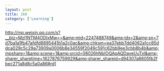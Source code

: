 ```yaml
---
layout: post
title: 168
category: ['Learning']
---
```


http://mp.weixin.qq.com/s?__biz=MzI1NTM4ODIxMw==&amp;mid=2247488749&amp;idx=2&amp;sn=7d7ba1a1fb47afdfd8895441b1a2c0ac&amp;chksm=ea37ebb7dd4062a1cc85ddca029c5c29a73909a0006b8e34559f2049c591c62bb9ee3cbb8b4b&amp;mpshare=1&amp;scene=1&amp;srcid=08026hNbIOQApAQDayeUuTxl&amp;sharer_sharetime=1627876759929&amp;sharer_shareid=d94307a8605fb2fbec271a8d8c5a0a86#rd]


